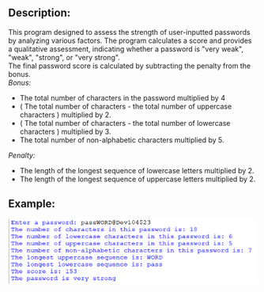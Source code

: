 ## Description:
This program designed to assess the strength of user-inputted passwords by analyzing various factors. The program calculates a score and provides a qualitative assessment, indicating whether a password is "very weak", "weak", "strong", or "very strong".  
The final password score is calculated by subtracting the penalty from the bonus.  
*Bonus:*
- The total number of characters in the password multiplied by 4
- ( The total number of characters - the total number of uppercase characters ) multiplied by 2.
- ( The total number of characters - the total number of lowercase characters ) multiplied by 3.
- The total number of non-alphabetic characters multiplied by 5.  

*Penalty:*
- The length of the longest sequence of lowercase letters multiplied by 2.
- The length of the longest sequence of uppercase letters multiplied by 2.

## Example:
<img src="example.png">
